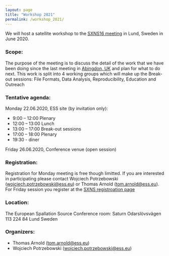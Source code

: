 ```yaml
---
layout: page
title: "Workshop 2021"
permalink: /workshop_2021/
---
```


We will host a satellite workshop to the [SXNS16 meeting](https://www.sxns16.org) in Lund, Sweden in June 2020. 

### Scope:

The purpose of the meeting is to discuss the detail of the work that we have been doing since the last meeting in 
[Abingdon, UK](https://reflectivity.github.io/workshop_2019/) and plan for what to do next. 
This work is split into 4 working groups which will make up the Break-out sessions: File Formats, Data Analysis, 
Reproducibility, Education and Outreach

### Tentative agenda:

Monday 22.06.2020, ESS site (by invitation only):
- 9:00 – 12:00 Plenary
- 12:00 – 13:00 Lunch
- 13:00 – 17:00 Break-out sessions
- 17:00 – 18:00 Plenary
- 19:30 - diner 

Friday 26.06.2020, Conference venue (open session)

### Registration:

Registration for Monday meeting is free though limitted. If you are interested in participating please contact Wojciech Potrzebowski 
(wojciech.potrzebowski@ess.eu) or Thomas Arnold (tom.arnold@ess.eu). 
For Friday session you register at the [SXNS registroation page](https://indico.maxiv.lu.se/event/1175/registrations/289/)

### Location: 

The European Spallation Source
Conference room: Saturn
Odarslövsvägen 113
224 84 Lund
Sweden

### Organizers:

- Thomas Arnold (tom.arnold@ess.eu)
- Wojciech Potrzebowski (wojciech.potrzebowski@ess.eu)
